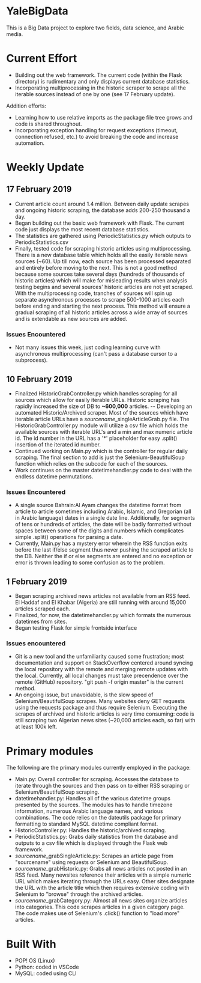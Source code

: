 # YaleBigData

This is a Big Data project to explore two fields, data science, and Arabic media.

# Current Effort

- Building out the web framework.  The current code (within the Flask directory) is rudimentary and only displays current database statistics.
- Incorporating multiprocessing in the historic scraper to scrape all the iterable sources instead of one by one (see 17 February update).

Addition efforts:
- Learning how to use relative imports as the package file tree grows and code is shared throughout.
- Incorporating exception handling for request exceptions (timeout, connection refused, etc.) to avoid breaking the code and increase automation.

# Weekly Update

## 17 February 2019

- Current article count around 1.4 million.  Between daily update scrapes and ongoing historic scraping, the database adds 200-250 thousand a day.
- Began building out the basic web framework with Flask.  The current code just displays the most recent database statistics.
- The statistics are gathered using PeriodicStatistics.py which outputs to PeriodicStatistics.csv
- Finally, tested code for scraping historic articles using multiprocessing.  There is a new database table which holds all the easily iterable news sources (~60).  Up till now, each source has been processed separated and entirely before moving to the next.  This is not a good method because some sources take several days (hundreds of thousands of historic articles) which will make for misleading results when analysis testing begins and several sources' historic articles are not yet scraped.  With the multiprocessing code, tranches of sources will spin up separate asynchronous processes to scrape 500-1000 articles each before ending and starting the next process.  This method will ensure a gradual scraping of all historic articles across a wide array of sources and is extendable as new sources are added.

### Issues Encountered

- Not many issues this week, just coding learning curve with asynchronous multiprocessing (can't pass a database cursor to a subprocess).

## 10 February 2019

- Finalized HistoricGrabController.py which handles scraping for all sources which allow for easily iterable URLs.  Historic scraping has rapidly increased the size of DB to <b>~600,000</b> articles.
-- Developing an automated Historic/Archived scraper.  Most of the sources which have iterable article URLs have a <i>sourcename</i>_singleArticleGrab.py file.  The HistoricGrabController.py module will utilize a csv file which holds the available sources with iterable URL's and a min and max numeric article id.  The id number in the URL has a '*' placeholder for easy .split() insertion of the iterated id number.
- Continued working on Main.py which is the controller for regular daily scraping.  The final section to add is just the Selenium-BeautifulSoup function which relies on the subcode for each of the sources.
- Work continues on the master datetimehandler.py code to deal with the endless datetime permutations.

### Issues Encountered

- A single source Bahrain:Al Ayam changes the datetime format from article to article sometimes including Arabic, Islamic, and Gregorian (all in Arabic language) dates in a single date line.  Additionally, for segments of tens or hundreds of articles, the date will be badly formatted without spaces between some of the digits and numbers which complicates simple .split() operations for parsing a date.
- Currently, Main.py has a mystery error wherein the RSS function exits before the last if/else segment thus never pushing the scraped article to the DB.  Neither the if or else segments are entered and no exception or error is thrown leading to some confusion as to the problem.

## 1 February 2019

- Began scraping archived news articles not available from an RSS feed.  El Haddaf and El Khabar (Algeria) are still running with around 15,000 articles scraped each.
- Finalized, for now, the datetimehandler.py which formats the numerous datetimes from sites.
- Began testing Flask for simple frontside interface

### Issues encountered

- Git is a new tool and the unfamiliarity caused some frustration; most documentation and support on StackOverflow centered around syncing the local repository with the remote and merging remote updates with the local.  Currently, all local changes must take precendence over the remote (GitHub) repository.  "git push -f origin master" is the current method.
- An ongoing issue, but unavoidable, is the slow speed of Selenium/BeautifulSoup scrapes.  Many websites deny GET requests using the requests package and thus require Selenium.  Executing the scrapes of archived and historic articles is very time consuming: code is still scraping two Algerian news sites (~20,000 articles each, so far) with at least 100k left.

# Primary modules

The following are the primary modules currently employed in the package:
- Main.py: Overall controller for scraping.  Accesses the database to iterate through the sources and then pass on to either RSS scraping or Selenium/BeautifulSoup scraping.
- datetimehandler.py: Handles all of the various datetime groups presented by the sources.  The modules has to handle timezone information, numerous Arabic language names, and various combinations.  The code relies on the dateutils package for primary formatting to standard MySQL datetime compliant format.
- HistoricController.py: Handles the historic/archived scraping.
- PeriodicStatistics.py: Grabs daily statistics from the database and outputs to a csv file which is displayed through the Flask web framework.
- <i>sourcename</i>_grabSingleArticle.py: Scrapes an article page from "sourcename" using requests or Selenium and BeautifulSoup.
- <i>sourcename</i>_grabHistoric.py: Grabs all news articles not posted in an RSS feed.  Many newsites reference their articles with a simple numeric URL which makes iterating through the URLs easy.  Other sites designate the URL with the article title which then requires extensive coding with Selenium to "browse" through the archived articles.
- <i>sourcename</i>_grabCategory.py: Almost all news sites organize articles into categories.  This code scrapes articles in a given category page.  The code makes use of Selenium's .click() function to "load more" articles.

# Built With

- POP! OS (Linux)
- Python: coded in VSCode
- MySQL: coded using CLI
